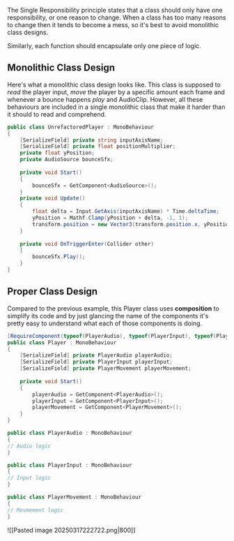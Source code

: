 The Single Responsibility principle states that a class should only have one responsibility, or one reason to change. 
When a class has too many reasons to change then it tends to become a mess, so it's best to avoid monolithic class designs.

Similarly, each function should encapsulate only one piece of logic.

## Monolithic Class Design
Here's what a monolithic class design looks like. This class is supposed to *read* the player input, *move* the player by a specific amount each frame and whenever a bounce happens *play* and AudioClip. However, all these behaviours are included in a single monolithic class that make it harder than it should to read and comprehend.

```c#
public class UnrefactoredPlayer : MonoBehaviour
{
	[SerializeField] private string inputAxisName;
	[SerializeField] private float positionMultiplier;
	private float yPosition;
	private AudioSource bounceSfx;
	
	private void Start()
	{
		bounceSfx = GetComponent<AudioSource>();
	}
	private void Update()
	{
		float delta = Input.GetAxis(inputAxisName) * Time.deltaTime;
		yPosition = Mathf.Clamp(yPosition + delta, -1, 1);
		transform.position = new Vector3(transform.position.x, yPosition * positionMultiplier, transform.position.z);
	}
	
	private void OnTriggerEnter(Collider other)
	{
		bounceSfx.Play();
	}
}
```

## Proper Class Design
Compared to the previous example, this Player class uses **composition** to simplify its code and by just glancing the name of the components it's pretty easy to understand what each of those components is doing.

```c#
[RequireComponent(typeof(PlayerAudio), typeof(PlayerInput), typeof(PlayerMovement))]
public class Player : MonoBehaviour
{
	[SerializeField] private PlayerAudio playerAudio;
	[SerializeField] private PlayerInput playerInput;
	[SerializeField] private PlayerMovement playerMovement;
	
	private void Start()
	{
		playerAudio = GetComponent<PlayerAudio>();
		playerInput = GetComponent<PlayerInput>();
		playerMovement = GetComponent<PlayerMovement>();
	}
}

public class PlayerAudio : MonoBehaviour
{
// Audio logic
}

public class PlayerInput : MonoBehaviour
{
// Input logic
}

public class PlayerMovement : MonoBehaviour
{
// Movmement logic
}
```

![[Pasted image 20250317222722.png|800]]
